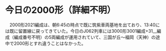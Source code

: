 # 今日の2000形（詳細不明）

<div class="section">　2000形2021編成は、朝6:45の時点で既に筑紫車両基地を出ており、13:40には既に留置線に戻ってきていた。今日のJ062列車には3000形3001編成+31__編成（編成番号不明）の5両編成が運用されていて、三国が丘～福岡（天神）の途中で2000形とすれ違うことはなかった。</div>